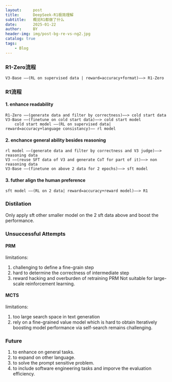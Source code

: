 ```yaml
---
layout:     post
title:      DeepSeek-R1极简理解
subtitle:   概览R1都做了什么
date:       2025-01-22
author:     BY
header-img: img/post-bg-re-vs-ng2.jpg
catalog: true
tags:
    - Blog
---
```


### R1-Zero流程
```
V3-Base ——(RL on supervised data | reward=accuracy+format)——> R1-Zero
```
### R1流程

#### 1. enhance readability
```
R1-Zero ——(generate data and filter by correctness)——> cold start data
V3-Base ——(finetune on cold start data)——> cold start model
    cold start model ——(RL on supervised data| reward=accuracy+language consistancy)—— rl model
```
#### 2. enchance general ability besides reasoning
```
rl model ——(generate data and filter by correctness and V3 judge)——> reasoning data
V3 ——(reuse SFT data of V3 and generate CoT for part of it)——> non reasoning data
V3-Base ——(finetune on above 2 data for 2 epochs)——> sft model
```
#### 3. futher align the human preference
```
sft model ——(RL on 2 data| reward=accuracy+reward model)——> R1
```
### Distilation
Only apply sft other smaller model on the 2 sft data above and boost the performance.

### Unsuccessful Attempts
#### PRM
limitations:
1. challenging to define a fine-grain step
2. hard to determine the correctness of intermediate step
3. reward hacking and overburden of retraining PRM
Not suitable for large-scale reinforcement learning.

#### MCTS
limitations:
1. too large search space in text generation
2. rely on a fine-grained value model which is hard to obtain
Iteratively boosting model performance via self-search remains challenging.

### Future
1. to enhance on general tasks.
2. to expand on other language.
3. to solve the prompt sensitive problem.
4. to include software engineering tasks and imporve the evaluation efficiency.